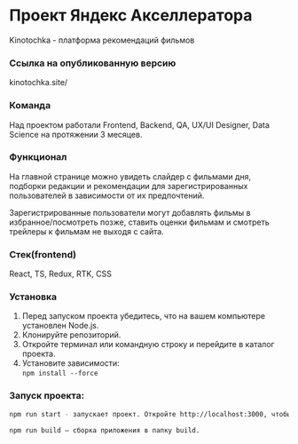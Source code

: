 # Проект Яндекс Акселлератора

Kinotochka - платформа рекомендаций фильмов 

### Ссылка на опубликованную версию
kinotochka.site/

### Команда
Над проектом работали Frontend, Backend, QA, UX/UI Designer, Data Science на протяжении 3 месяцев.

### Функционал 
На главной странице можно увидеть слайдер с фильмами дня, подборки редакции и рекомендации для зарегистрированных пользователей в зависимости от их предпочтений.

Зарегистрированные пользователи могут добавлять фильмы в избранное/посмотреть позже, ставить оценки фильмам и смотреть трейлеры к фильмам не выходя с сайта. 

### Стек(frontend)

React, TS, Redux, RTK, CSS

### Установка

1. Перед запуском проекта убедитесь, что на вашем компьютере установлен Node.js.
2. Клонируйте репозиторий.
3. Откройте терминал или командную строку и перейдите в каталог проекта.
4. Установите зависимости:  
   `npm install --force`

### Запуск проекта:
```bash
npm run start - запускает проект. Откройте http://localhost:3000, чтобы просмотреть его в браузере.

npm run build — сборка приложения в папку build.
```
